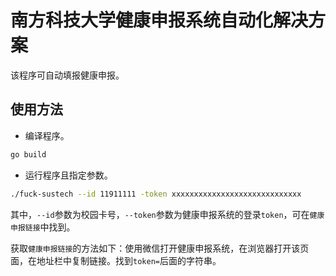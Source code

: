# 南方科技大学健康申报系统自动化解决方案

该程序可自动填报健康申报。

## 使用方法

+ 编译程序。

```sh
go build
```

+ 运行程序且指定参数。

```sh
./fuck-sustech --id 11911111 -token xxxxxxxxxxxxxxxxxxxxxxxxxxxxx
```

其中，`--id`参数为校园卡号，`--token`参数为健康申报系统的登录`token`，可在`健康申报链接`中找到。

获取`健康申报链接`的方法如下：使用微信打开健康申报系统，在浏览器打开该页面，在地址栏中复制链接。找到`token=`后面的字符串。
